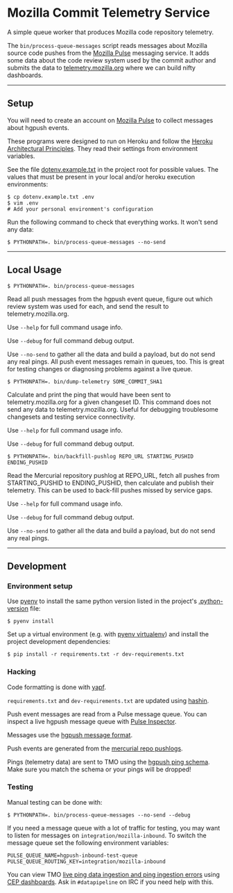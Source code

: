# Mozilla Commit Telemetry Service

A simple queue worker that produces Mozilla code repository telemetry.

The `bin/process-queue-messages` script reads messages about Mozilla source
code pushes from the [Mozilla
Pulse](https://wiki.mozilla.org/Auto-tools/Projects/Pulse) messaging service.
It adds some data about the code review system used by the commit author and
submits the data to [telemetry.mozilla.org](https://telemetry.mozilla.org/)
where we can build nifty dashboards.

----

## Setup

You will need to create an account on [Mozilla
Pulse](https://wiki.mozilla.org/Auto-tools/Projects/Pulse) to collect messages about hgpush events.

These programs were designed to run on Heroku and follow the [Heroku Architectural Principles](https://devcenter.heroku.com/articles/architecting-apps).  They read their settings from environment variables.

See the file [dotenv.example.txt](dotenv.example.txt) in the project root for possible values.  The values that must be present in your local and/or heroku execution
environments:

```console
$ cp dotenv.example.txt .env
$ vim .env
# Add your personal environment's configuration
```

Run the following command to check that everything works.  It won't send any data:

```console
$ PYTHONPATH=. bin/process-queue-messages --no-send
```

----

## Local Usage

```console
$ PYTHONPATH=. bin/process-queue-messages
```
Read all push messages from the hgpush event queue, figure out which review
system was used for each, and send the result to telemetry.mozilla.org.

Use `--help` for full command usage info.

Use `--debug` for full command debug output.

Use `--no-send` to gather all the data and build a payload, but do not
send any real pings.  All push event messages remain in queues, too. This is 
great for testing changes or diagnosing problems against a live queue.

```console
$ PYTHONPATH=. bin/dump-telemetry SOME_COMMIT_SHA1
```

Calculate and print the ping that would have been sent to telemetry.mozilla.org
for a given changeset ID.  This command does not send any data to
telemetry.mozilla.org.  Useful for debugging troublesome changesets and testing
service connectivity.

Use `--help` for full command usage info.

Use `--debug` for full command debug output.

```console
$ PYTHONPATH=. bin/backfill-pushlog REPO_URL STARTING_PUSHID ENDING_PUSHID
```

Read the Mercurial repository pushlog at REPO_URL, fetch all pushes from
STARTING_PUSHID to ENDING_PUSHID, then calculate and publish their
telemetry.  This can be used to back-fill pushes missed by service gaps. 

Use `--help` for full command usage info.

Use `--debug` for full command debug output.

Use `--no-send` to gather all the data and build a payload, but do not
send any real pings.


----

## Development

### Environment setup

Use [pyenv](https://github.com/pyenv/pyenv) to install the same python version 
listed in the project's [.python-version](.python-version) file: 

```console
$ pyenv install
```

Set up a virtual environment (e.g. with [pyenv virtualenv](https://github.com/pyenv/pyenv-virtualenv))
and install the project development dependencies:

```console
$ pip install -r requirements.txt -r dev-requirements.txt
```

### Hacking

Code formatting is done with [yapf](https://github.com/google/yapf).

`requirements.txt` and `dev-requirements.txt` are updated using [hashin](https://github.com/peterbe/hashin).

Push event messages are read from a Pulse message queue. You can inspect a live hgpush 
message queue with [Pulse Inspector](https://tools.taskcluster.net/pulse-inspector?bindings[0][exchange]=exchange%2Fhgpushes%2Fv2&bindings[0][routingKeyPattern]=%23).

Messages use the [hgpush message format](https://mozilla-version-control-tools.readthedocs.io/en/latest/hgmo/notifications.html#changegroup-1).

Push events are generated from the [mercurial repo pushlogs](https://mozilla-version-control-tools.readthedocs.io/en/latest/hgmo/pushlog.html#writing-agents-that-consume-pushlog-data).

Pings (telemetry data) are sent to TMO using the [hgpush ping schema](https://github.com/mozilla-services/mozilla-pipeline-schemas/tree/dev/schemas/eng-workflow).
Make sure you match the schema or your pings will be dropped!

### Testing

Manual testing can be done with:

```console
$ PYTHONPATH=. bin/process-queue-messages --no-send --debug
```

If you need a message queue with a lot of traffic for testing, you may want to
listen for messages on `integration/mozilla-inbound`.  To switch the message 
queue set the following environment variables:

```shell
PULSE_QUEUE_NAME=hgpush-inbound-test-queue
PULSE_QUEUE_ROUTING_KEY=integration/mozilla-inbound
```

You can view TMO [live ping data ingestion and ping ingestion errors](https://pipeline-cep.prod.mozaws.net/dashboard_output/) using [CEP dashboards](https://docs.telemetry.mozilla.org/cookbooks/view_pings_cep.html).
Ask in `#datapipeline` on IRC if you need help with this.

